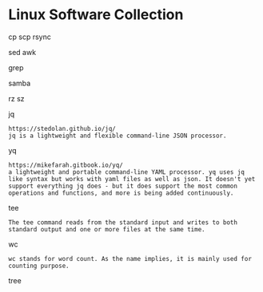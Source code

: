 # Linux Software Collection

cp scp rsync

sed awk 

grep

samba

rz sz

jq 

```
https://stedolan.github.io/jq/
jq is a lightweight and flexible command-line JSON processor.
```

yq

```
https://mikefarah.gitbook.io/yq/
a lightweight and portable command-line YAML processor. yq uses jq like syntax but works with yaml files as well as json. It doesn't yet support everything jq does - but it does support the most common operations and functions, and more is being added continuously.
```

tee

```
The tee command reads from the standard input and writes to both standard output and one or more files at the same time. 
```

wc

```
wc stands for word count. As the name implies, it is mainly used for counting purpose.
```

tree
